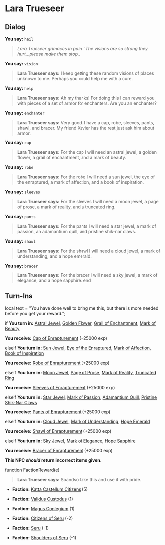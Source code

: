 # Lara Trueseer
## Dialog

**You say:** `hail`



>*Lara Trueseer grimaces in pain. 'The visions are so strong they hurt...please make them stop..*

**You say:** `vision`



>**Lara Trueseer says:** I keep getting these random visions of places unknown to me. Perhaps you could help me with a cure.

**You say:** `help`



>**Lara Trueseer says:** Ah my thanks! For doing this I can reward you with pieces of a set of armor for enchanters. Are you an enchanter?

**You say:** `enchanter`



>**Lara Trueseer says:** Very good. I have a cap, robe, sleeves, pants, shawl, and bracer. My friend Xavier has the rest just ask him about armor.

**You say:** `cap`



>**Lara Trueseer says:** For the cap I will need an astral jewel, a golden flower, a grail of enchantment, and a mark of beauty.

**You say:** `robe`



>**Lara Trueseer says:** For the robe I will need a sun jewel, the eye of the enraptured, a mark of affection, and a book of inspiration.

**You say:** `sleeves`



>**Lara Trueseer says:** For the sleeves I will need a moon jewel, a page of prose, a mark of reality, and a truncated ring.

**You say:** `pants`



>**Lara Trueseer says:** For the pants I will need a star jewel, a mark of passion, an adamantium quill, and pristine shik-nar claws.

**You say:** `shawl`



>**Lara Trueseer says:** For the shawl I will need a cloud jewel, a mark of understanding, and a hope emerald.

**You say:** `bracer`



>**Lara Trueseer says:** For the bracer I will need a sky jewel, a mark of elegance, and a hope sapphire.
end

## Turn-Ins



local text = "You have done well to bring me this, but there is more needed before you get your reward.";



if **You turn in:** [Astral Jewel](/item/4494), [Golden Flower](/item/4675), [Grail of Enchantment](/item/4676), [Mark of Beauty](/item/4677)


 **You receive:**  [Cap of Enrapturement](/item/3697) (+25000 exp)

elseif **You turn in:** [Sun Jewel](/item/4488), [Eye of the Enraptured](/item/4678), [Mark of Affection](/item/4679), [Book of Inspiration](/item/4680)


 **You receive:**  [Robe of Enrapturement](/item/3698) (+25000 exp)

elseif **You turn in:** [Moon Jewel](/item/4489), [Page of Prose](/item/4681), [Mark of Reality](/item/4682), [Truncated Ring](/item/4683)


 **You receive:**  [Sleeves of Enrapturement](/item/3699) (+25000 exp)

elseif **You turn in:** [Star Jewel](/item/4490), [Mark of Passion](/item/4684), [Adamantium Quill](/item/4685), [Pristine Shik-Nar Claws](/item/4686)


 **You receive:**  [Pants of Enrapturement](/item/3700) (+25000 exp)

elseif **You turn in:** [Cloud Jewel](/item/4491), [Mark of Understanding](/item/4687), [Hope Emerald](/item/4688)


 **You receive:**  [Shawl of Enrapturement](/item/3701) (+25000 exp)

elseif **You turn in:** [Sky Jewel](/item/4492), [Mark of Elegance](/item/4689), [Hope Sapphire](/item/4690)


 **You receive:**  [Bracer of Enrapturement](/item/3702) (+25000 exp)

**This NPC *should* return incorrect items given.**

function FactionReward(e)

>**Lara Trueseer says:** Soandso take this and use it with pride.

* __Faction:__ [Katta Castellum Citizens](/faction/1502) (5)

* __Faction:__ [Validus Custodus](/faction/1503) (1)

* __Faction:__ [Magus Conlegium](/faction/1504) (1)

* __Faction:__ [Citizens of Seru](/faction/1499) (-2)

* __Faction:__ [Seru](/faction/1483) (-1)

* __Faction:__ [Shoulders of Seru](/faction/1487) (-1)